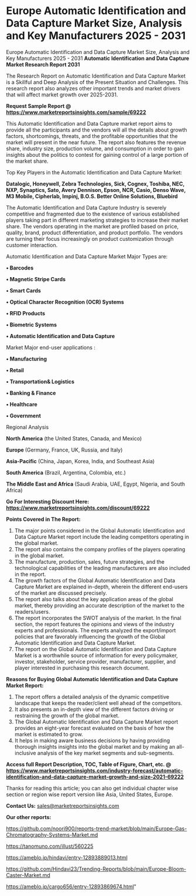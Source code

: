 # Europe Automatic Identification and Data Capture Market Size, Analysis and Key Manufacturers 2025 - 2031
Europe Automatic Identification and Data Capture Market Size, Analysis and Key Manufacturers 2025 - 2031
<strong>Automatic Identification and Data Capture Market Research Report 2031</strong>

The Research Report on Automatic Identification and Data Capture Market is a Skillful and Deep Analysis of the Present Situation and Challenges. This research report also analyzes other important trends and market drivers that will affect market growth over 2025-2031.

<strong>Request Sample Report @ <a href=https://www.marketreportsinsights.com/sample/69222>https://www.marketreportsinsights.com/sample/69222</a></strong>

This Automatic Identification and Data Capture market report aims to provide all the participants and the vendors will all the details about growth factors, shortcomings, threats, and the profitable opportunities that the market will present in the near future. The report also features the revenue share, industry size, production volume, and consumption in order to gain insights about the politics to contest for gaining control of a large portion of the market share.

Top Key Players in the Automatic Identification and Data Capture Market:

<strong>Datalogic, Honeywell, Zebra Technologies, Sick, Cognex, Toshiba, NEC, NXP, Synaptics, Sato, Avery Dennison, Epson, NCR, Casio, Denso Wave, M3 Mobile, Cipherlab, Impinj, B.O.S. Better Online Solutions, Bluebird</strong>

The Automatic Identification and Data Capture Industry is severely competitive and fragmented due to the existence of various established players taking part in different marketing strategies to increase their market share. The vendors operating in the market are profiled based on price, quality, brand, product differentiation, and product portfolio. The vendors are turning their focus increasingly on product customization through customer interaction.

Automatic Identification and Data Capture Market Major Types are:

<strong>• Barcodes

• Magnetic Stripe Cards

• Smart Cards

• Optical Character Recognition (OCR) Systems

• RFID Products

• Biometric Systems

• Automatic Identification and Data Capture</strong>

Market Major end-user applications :

<strong>• Manufacturing

• Retail

• Transportation& Logistics

• Banking & Finance

• Healthcare

• Government</strong>

Regional Analysis

</u><strong><b>North America</b></strong> (the United States, Canada, and Mexico)

<strong><b>Europe </b></strong>(Germany, France, UK, Russia, and Italy)

<strong><b>Asia-Pacific</b></strong> (China, Japan, Korea, India, and Southeast Asia)

<strong><b>South America</b></strong> (Brazil, Argentina, Colombia, etc.)

<strong><b>The Middle East and Africa</b></strong> (Saudi Arabia, UAE, Egypt, Nigeria, and South Africa)

<strong>Go For Interesting Discount Here: <a href=https://www.marketreportsinsights.com/discount/69222>https://www.marketreportsinsights.com/discount/69222</a></strong>

<strong>Points Covered in The Report:</strong>
<ol>
  <li>The major points considered in the Global Automatic Identification and Data Capture Market report include the leading competitors operating in the global market.</li>
  <li>The report also contains the company profiles of the players operating in the global market.</li>
  <li>The manufacture, production, sales, future strategies, and the technological capabilities of the leading manufacturers are also included in the report.</li>
  <li>The growth factors of the Global Automatic Identification and Data Capture Market are explained in-depth, wherein the different end-users of the market are discussed precisely.</li>
  <li>The report also talks about the key application areas of the global market, thereby providing an accurate description of the market to the readers/users.</li>
  <li>The report incorporates the SWOT analysis of the market. In the final section, the report features the opinions and views of the industry experts and professionals. The experts analyzed the export/import policies that are favorably influencing the growth of the Global Automatic Identification and Data Capture Market.</li>
  <li>The report on the Global Automatic Identification and Data Capture Market is a worthwhile source of information for every policymaker, investor, stakeholder, service provider, manufacturer, supplier, and player interested in purchasing this research document.</li>
</ol>
<strong>Reasons for Buying Global Automatic Identification and Data Capture Market Report:</strong>

<ol>
  <li>The report offers a detailed analysis of the dynamic competitive landscape that keeps the reader/client well ahead of the competitors.</li>
  <li>It also presents an in-depth view of the different factors driving or restraining the growth of the global market.</li>
  <li>The Global Automatic Identification and Data Capture Market report provides an eight-year forecast evaluated on the basis of how the market is estimated to grow.</li>
  <li>It helps in making aware business decisions by having providing thorough insights insights into the global market and by making an all-inclusive analysis of the key market segments and sub-segments.</li>
</ol>
<strong>Access full Report Description, TOC, Table of Figure, Chart, etc. @ <a href=https://www.marketreportsinsights.com/industry-forecast/automatic-identification-and-data-capture-market-growth-and-size-2021-69222>https://www.marketreportsinsights.com/industry-forecast/automatic-identification-and-data-capture-market-growth-and-size-2021-69222</a></strong>


Thanks for reading this article; you can also get individual chapter wise section or region wise report version like Asia, United States, Europe.

<strong>Contact Us:</strong>
sales@marketreportsinsights.com

<strong>Our other reports:</strong>

<a href=https://github.com/noori900/reports-trend-market/blob/main/Europe-Gas-Chromatography-Systems-Market.md>https://github.com/noori900/reports-trend-market/blob/main/Europe-Gas-Chromatography-Systems-Market.md</a>

<a href=https://tanomuno.com/illust/560225>https://tanomuno.com/illust/560225</a>

<a href=https://ameblo.jp/hindavi/entry-12893889013.html>https://ameblo.jp/hindavi/entry-12893889013.html</a>

<a href=https://github.com/Hindavi23/Trending-Reports/blob/main/Europe-Bloom-Caster-Market.md>https://github.com/Hindavi23/Trending-Reports/blob/main/Europe-Bloom-Caster-Market.md</a>

<a href=https://ameblo.jp/cargo656/entry-12893869674.html>https://ameblo.jp/cargo656/entry-12893869674.html</a>"
